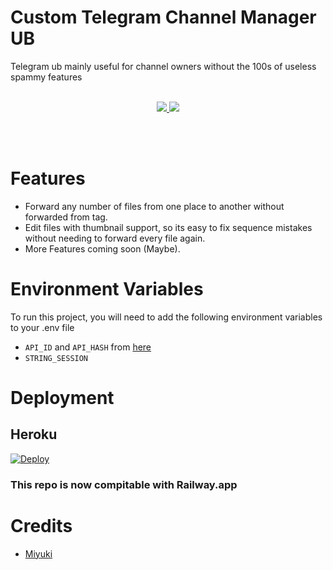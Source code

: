 # Custom Telegram Channel Manager UB
Telegram ub mainly useful for channel owners without the 100s of useless spammy features
<br></br>
 <p align='center'>
  <a href="https://www.python.org/" alt="made-with-python"> <img src="https://img.shields.io/badge/Made%20with-Python-00ead3.svg?style=flat-square&logo=python&logoColor=00ead3&color=00ead3" /> </a>
  <a href="https://github.com/MiyukiKun/channel-manager/" alt="Maintenance"> <img src="https://img.shields.io/badge/Maintained%3F-Yes-green.svg?style=flat-square&logo=serverless&logoColor=00ead3&color=00ead3" /> </a>
</p>
<br></br>

# Features
- Forward any number of files from one place to another without forwarded from tag.
- Edit files with thumbnail support, so its easy to fix sequence mistakes without needing to forward every file again.
- More Features coming soon (Maybe).


# Environment Variables

To run this project, you will need to add the following environment variables to your .env file

- `API_ID` and `API_HASH` from [here](https://my.telegram.org/)
- `STRING_SESSION`

# Deployment 

## Heroku

[![Deploy](https://www.herokucdn.com/deploy/button.svg)](https://heroku.com/deploy?template=https://github.com/MiyukiKun/channel-manager)
### This repo is now compitable with Railway.app

# Credits
-  [Miyuki](https://github.com/MiyukiKun)
